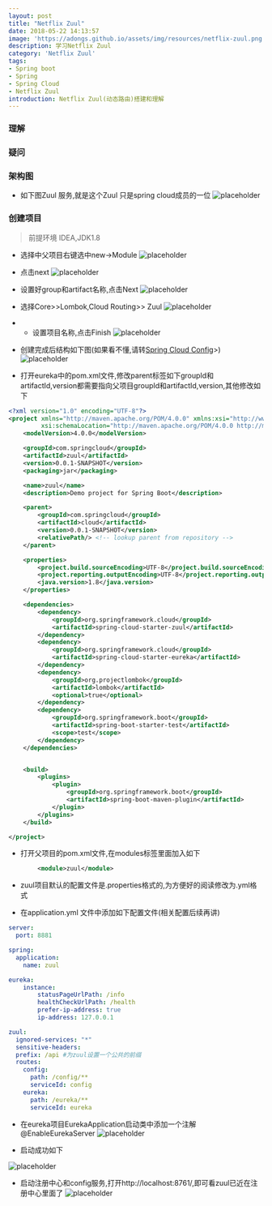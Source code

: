 ```yaml
---
layout: post
title: "Netflix Zuul"
date: 2018-05-22 14:13:57
image: 'https://adongs.github.io/assets/img/resources/netflix-zuul.png'
description: 学习Netflix Zuul
category: 'Netflix Zuul'
tags:
- Spring boot
- Spring
- Spring Cloud
- Netflix Zuul
introduction: Netflix Zuul(动态路由)搭建和理解
---
```



### 理解


### 疑问

### 架构图

- 如下图Zuul 服务,就是这个Zuul 只是spring cloud成员的一位
![placeholder](https://adongs.github.io/assets/img/blog/springcloud/config/14.jpg "idea创建项目")



### 创建项目
>前提环境 IDEA,JDK1.8

- 选择中父项目右键选中new->Module
![placeholder](https://adongs.github.io/assets/img/blog/springcloud/zuul/1.png "idea创建项目")

- 点击next
![placeholder](https://adongs.github.io/assets/img/blog/springcloud/zuul/2.png "idea创建项目")

- 设置好group和artifact名称,点击Next
![placeholder](https://adongs.github.io/assets/img/blog/springcloud/zuul/3.png "idea创建项目")

- 选择Core>>Lombok,Cloud Routing>> Zuul
![placeholder](https://adongs.github.io/assets/img/blog/springcloud/zuul/4.png "idea创建项目")

- - 设置项目名称,点击Finish
![placeholder](https://adongs.github.io/assets/img/blog/springcloud/zuul/5.png "idea创建项目")

- 创建完成后结构如下图(如果看不懂,请转<a href="https://adongs.github.io/SpringCloudConfig">Spring Cloud Config</a>>)
![placeholder](https://adongs.github.io/assets/img/blog/springcloud/zuul/6.png "idea创建项目")


- 打开eureka中的pom.xml文件,修改parent标签如下groupId和artifactId,version都需要指向父项目groupId和artifactId,version,其他修改如下

```xml
<?xml version="1.0" encoding="UTF-8"?>
<project xmlns="http://maven.apache.org/POM/4.0.0" xmlns:xsi="http://www.w3.org/2001/XMLSchema-instance"
         xsi:schemaLocation="http://maven.apache.org/POM/4.0.0 http://maven.apache.org/xsd/maven-4.0.0.xsd">
    <modelVersion>4.0.0</modelVersion>

    <groupId>com.springcloud</groupId>
    <artifactId>zuul</artifactId>
    <version>0.0.1-SNAPSHOT</version>
    <packaging>jar</packaging>

    <name>zuul</name>
    <description>Demo project for Spring Boot</description>

    <parent>
        <groupId>com.springcloud</groupId>
        <artifactId>cloud</artifactId>
        <version>0.0.1-SNAPSHOT</version>
        <relativePath/> <!-- lookup parent from repository -->
    </parent>

    <properties>
        <project.build.sourceEncoding>UTF-8</project.build.sourceEncoding>
        <project.reporting.outputEncoding>UTF-8</project.reporting.outputEncoding>
        <java.version>1.8</java.version>
    </properties>

    <dependencies>
        <dependency>
            <groupId>org.springframework.cloud</groupId>
            <artifactId>spring-cloud-starter-zuul</artifactId>
        </dependency>
        <dependency>
            <groupId>org.springframework.cloud</groupId>
            <artifactId>spring-cloud-starter-eureka</artifactId>
        </dependency>
        <dependency>
            <groupId>org.projectlombok</groupId>
            <artifactId>lombok</artifactId>
            <optional>true</optional>
        </dependency>
        <dependency>
            <groupId>org.springframework.boot</groupId>
            <artifactId>spring-boot-starter-test</artifactId>
            <scope>test</scope>
        </dependency>
    </dependencies>


    <build>
        <plugins>
            <plugin>
                <groupId>org.springframework.boot</groupId>
                <artifactId>spring-boot-maven-plugin</artifactId>
            </plugin>
        </plugins>
    </build>

</project>
```


- 打开父项目的pom.xml文件,在modules标签里面加入如下

```xml
        <module>zuul</module>
```
- zuul项目默认的配置文件是.properties格式的,为方便好的阅读修改为.yml格式


- 在application.yml 文件中添加如下配置文件(相关配置后续再讲)

```yml
server:
  port: 8881

spring:
  application:
    name: zuul

eureka:
    instance:
        statusPageUrlPath: /info
        healthCheckUrlPath: /health
        prefer-ip-address: true
        ip-address: 127.0.0.1

zuul:
  ignored-services: "*"
  sensitive-headers:
  prefix: /api #为zuul设置一个公共的前缀
  routes:
    config:
      path: /config/**
      serviceId: config
    eureka:
      path: /eureka/**
      serviceId: eureka
```

- 在eureka项目EurekaApplication启动类中添加一个注解@EnableEurekaServer
![placeholder](https://adongs.github.io/assets/img/blog/springcloud/zuul/7.png "idea创建项目")

- 启动成功如下

![placeholder](https://adongs.github.io/assets/img/blog/springcloud/zuul/8.png "idea创建项目")

- 启动注册中心和config服务,打开http://localhost:8761/,即可看zuul已近在注册中心里面了
![placeholder](https://adongs.github.io/assets/img/blog/springcloud/zuul/9.png "idea创建项目")




